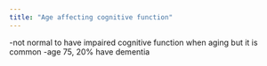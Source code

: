 ```yaml
---
title: "Age affecting cognitive function"
---
```

-not normal to have impaired cognitive function when aging but it is common
-age 75, 20% have dementia

